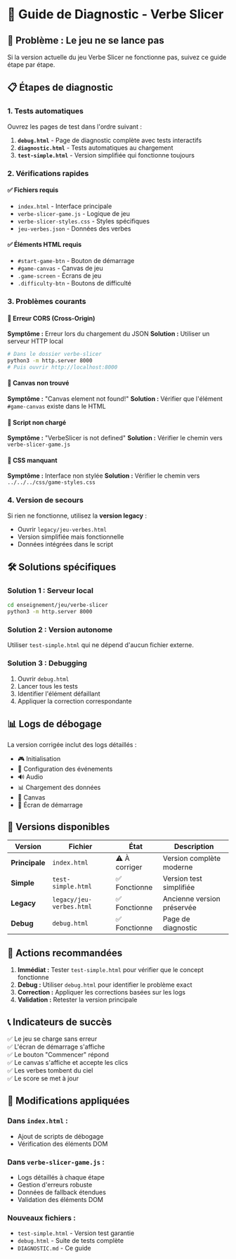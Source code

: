 # 🔧 Guide de Diagnostic - Verbe Slicer

## 🚨 Problème : Le jeu ne se lance pas

Si la version actuelle du jeu Verbe Slicer ne fonctionne pas, suivez ce guide étape par étape.

## 📋 Étapes de diagnostic

### 1. **Tests automatiques**
Ouvrez les pages de test dans l'ordre suivant :

1. **`debug.html`** - Page de diagnostic complète avec tests interactifs
2. **`diagnostic.html`** - Tests automatiques au chargement
3. **`test-simple.html`** - Version simplifiée qui fonctionne toujours

### 2. **Vérifications rapides**

#### ✅ Fichiers requis
- `index.html` - Interface principale
- `verbe-slicer-game.js` - Logique de jeu
- `verbe-slicer-styles.css` - Styles spécifiques
- `jeu-verbes.json` - Données des verbes

#### ✅ Éléments HTML requis
- `#start-game-btn` - Bouton de démarrage
- `#game-canvas` - Canvas de jeu
- `.game-screen` - Écrans de jeu
- `.difficulty-btn` - Boutons de difficulté

### 3. **Problèmes courants**

#### 🔴 Erreur CORS (Cross-Origin)
**Symptôme :** Erreur lors du chargement du JSON
**Solution :** Utiliser un serveur HTTP local
```bash
# Dans le dossier verbe-slicer
python3 -m http.server 8000
# Puis ouvrir http://localhost:8000
```

#### 🔴 Canvas non trouvé
**Symptôme :** "Canvas element not found!"
**Solution :** Vérifier que l'élément `#game-canvas` existe dans le HTML

#### 🔴 Script non chargé
**Symptôme :** "VerbeSlicer is not defined"
**Solution :** Vérifier le chemin vers `verbe-slicer-game.js`

#### 🔴 CSS manquant
**Symptôme :** Interface non stylée
**Solution :** Vérifier le chemin vers `../../../css/game-styles.css`

### 4. **Version de secours**

Si rien ne fonctionne, utilisez la **version legacy** :
- Ouvrir `legacy/jeu-verbes.html`
- Version simplifiée mais fonctionnelle
- Données intégrées dans le script

## 🛠️ Solutions spécifiques

### Solution 1 : Serveur local
```bash
cd enseignement/jeu/verbe-slicer
python3 -m http.server 8000
```

### Solution 2 : Version autonome
Utiliser `test-simple.html` qui ne dépend d'aucun fichier externe.

### Solution 3 : Debugging
1. Ouvrir `debug.html`
2. Lancer tous les tests
3. Identifier l'élément défaillant
4. Appliquer la correction correspondante

## 📊 Logs de débogage

La version corrigée inclut des logs détaillés :
- 🎮 Initialisation
- 📡 Configuration des événements
- 🔊 Audio
- 📊 Chargement des données
- 🎨 Canvas
- 🚀 Écran de démarrage

## 🔄 Versions disponibles

| Version | Fichier | État | Description |
|---------|---------|------|-------------|
| **Principale** | `index.html` | ⚠️ À corriger | Version complète moderne |
| **Simple** | `test-simple.html` | ✅ Fonctionne | Version test simplifiée |
| **Legacy** | `legacy/jeu-verbes.html` | ✅ Fonctionne | Ancienne version préservée |
| **Debug** | `debug.html` | ✅ Fonctionne | Page de diagnostic |

## 🎯 Actions recommandées

1. **Immédiat :** Tester `test-simple.html` pour vérifier que le concept fonctionne
2. **Debug :** Utiliser `debug.html` pour identifier le problème exact
3. **Correction :** Appliquer les corrections basées sur les logs
4. **Validation :** Retester la version principale

## 📞 Indicateurs de succès

✅ Le jeu se charge sans erreur  
✅ L'écran de démarrage s'affiche  
✅ Le bouton "Commencer" répond  
✅ Le canvas s'affiche et accepte les clics  
✅ Les verbes tombent du ciel  
✅ Le score se met à jour  

## 🔧 Modifications appliquées

### Dans `index.html` :
- Ajout de scripts de débogage
- Vérification des éléments DOM

### Dans `verbe-slicer-game.js` :
- Logs détaillés à chaque étape
- Gestion d'erreurs robuste
- Données de fallback étendues
- Validation des éléments DOM

### Nouveaux fichiers :
- `test-simple.html` - Version test garantie
- `debug.html` - Suite de tests complète
- `DIAGNOSTIC.md` - Ce guide 